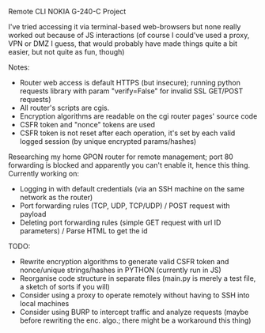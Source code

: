 Remote CLI NOKIA G-240-C Project

I've tried accessing it via terminal-based web-browsers but none really worked out because of JS interactions
(of course I could've used a proxy, VPN or DMZ I guess, that would probably have made things
quite a bit easier, but not quite as fun, though)

Notes:
* Router web access is default HTTPS (but insecure); running python requests library with param "verify=False" for invalid SSL GET/POST requests)
* All router's scripts are cgis.
* Encryption algorithms are readable on the cgi router pages' source code
* CSFR token and "nonce" tokens are used
* CSFR token is not reset after each operation, it's set by each valid logged session (by unique encrypted params/hashes)

Researching my home GPON router for remote management; port 80 forwarding is blocked and apparently you can't enable it, hence this thing.
Currently working on:

* Logging in with default credentials (via an SSH machine on the same network as the router)
* Port forwarding rules (TCP, UDP, TCP/UDP) / POST request with payload
* Deleting port forwarding rules (simple GET request with url ID parameters) / Parse HTML to get the id

TODO:
* Rewrite encryption algorithms to generate valid CSFR token and nonce/unique strings/hashes in PYTHON (currently run in JS)
* Reorganise code structure in separate files (main.py is merely a test file, a sketch of sorts if you will)
* Consider using a proxy to operate remotely without having to SSH into local machines
* Consider using BURP to intercept traffic and analyze requests (maybe before rewriting the enc. algo.; there might be a workaround this thing)
